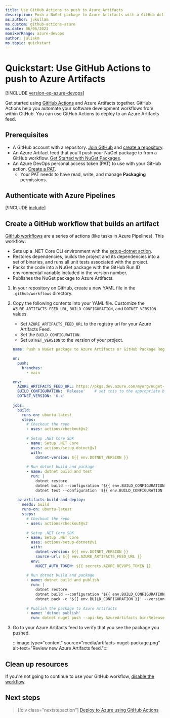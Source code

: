 ```yaml
---
title: Use GitHub Actions to push to Azure Artifacts
description: Push a NuGet package to Azure Artifacts with a GitHub Actions workflow
ms.author: jukullam
ms.custom: github-actions-azure
ms.date: 06/06/2023
monikerRange: azure-devops
author: juliakm
ms.topic: quickstart
---
```


# Quickstart: Use GitHub Actions to push to Azure Artifacts

[!INCLUDE [version-eq-azure-devops](../../includes/version-eq-azure-devops.md)]

Get started using [GitHub Actions](https://docs.github.com/en/actions) and Azure Artifacts together. GitHub Actions help you automate your software development workflows from within GitHub. You can use GitHub Actions to deploy to an Azure Artifacts feed. 
## Prerequisites

- A GitHub account with a repository. [Join GitHub](https://github.com/join) and [create a repository](https://docs.github.com/en/github/getting-started-with-github/create-a-repo). 
- An Azure Artifact feed that you'll push your NuGet package to from a GitHub workflow. [Get Started with NuGet Packages](../get-started-nuget.md).
- An Azure DevOps personal access token (PAT) to use with your GitHub action. [Create a PAT](../../organizations/accounts/use-personal-access-tokens-to-authenticate.md).
    - Your PAT needs to have read, write, and manage **Packaging** permissions.

## Authenticate with Azure Pipelines

[!INCLUDE [include](~/../docs/reusable-content/github-actions/authenticate-with-pat.md)]

## Create a GitHub workflow that builds an artifact


[GitHub workflows](/azure/developer/github/github-actions) are a series of actions (like tasks in Azure Pipelines). This workflow:

* Sets up a .NET Core CLI environment with the [setup-dotnet action](https://github.com/actions/setup-dotnet).
* Restores dependencies, builds the project and its dependencies into a set of binaries, and runs all unit tests associated with the project. 
* Packs the code into a NuGet package with the GitHub Run ID environmental variable included in the version number.
* Publishes the NuGet package to Azure Artifacts. 

1. In your repository on GitHub, create a new YAML file in the `.github/workflows` directory.

2. Copy the following contents into your YAML file. Customize the `AZURE_ARTIFACTS_FEED_URL`, `BUILD_CONFIGURATION`, and  `DOTNET_VERSION` values. 
    * Set `AZURE_ARTIFACTS_FEED_URL` to the registry url for your Azure Artifacts Feed.
    * Set the `BUILD_CONFIGURATION`. 
    * Set `DOTNET_VERSION` to the version of your project. 

    
    ```yaml
    name: Push a NuGet package to Azure Artifacts or GitHub Package Registry
    
    on:
      push:
        branches:
          - main
    
    env:
      AZURE_ARTIFACTS_FEED_URL: https://pkgs.dev.azure.com/myorg/nuget-artifact/_packaging/Fabrikam_Feed/nuget/v3/index.json    
      BUILD_CONFIGURATION: 'Release'    # set this to the appropriate build configuration
      DOTNET_VERSION: '6.x' 
     
    jobs:
      build:
        runs-on: ubuntu-latest
        steps:
          # Checkout the repo
          - uses: actions/checkout@v2
          
          # Setup .NET Core SDK
          - name: Setup .NET Core
            uses: actions/setup-dotnet@v1
            with:
              dotnet-version: ${{ env.DOTNET_VERSION }}
              
          # Run dotnet build and package
          - name: dotnet build and test
            run: |
              dotnet restore
              dotnet build --configuration '${{ env.BUILD_CONFIGURATION }}'
              dotnet test --configuration '${{ env.BUILD_CONFIGURATION }}'
          
      az-artifacts-build-and-deploy:
        needs: build
        runs-on: ubuntu-latest
        steps:
          # Checkout the repo
          - uses: actions/checkout@v2
          
          # Setup .NET Core SDK
          - name: Setup .NET Core
            uses: actions/setup-dotnet@v1
            with:
              dotnet-version: ${{ env.DOTNET_VERSION }}
              source-url: ${{ env.AZURE_ARTIFACTS_FEED_URL }}
            env:
              NUGET_AUTH_TOKEN: ${{ secrets.AZURE_DEVOPS_TOKEN }} 
          
          # Run dotnet build and package
          - name: dotnet build and publish
            run: |
              dotnet restore
              dotnet build --configuration '${{ env.BUILD_CONFIGURATION }}'
              dotnet pack -c '${{ env.BUILD_CONFIGURATION }}' --version-suffix $GITHUB_RUN_ID
              
          # Publish the package to Azure Artifacts
          - name: 'dotnet publish'
            run: dotnet nuget push --api-key AzureArtifacts bin/Release/*.nupkg 
    ```
3. Go to your Azure Artifacts feed to verify that you see the package you pushed.
    
    :::image type="content" source="media/artifacts-nuget-package.png" alt-text="Review new Azure Artifacts feed."::: 

## Clean up resources

If you're not going to continue to use your GitHub workflow, [disable the workflow](https://docs.github.com/actions/managing-workflow-runs/disabling-and-enabling-a-workflow).
## Next steps

> [!div class="nextstepaction"]
> [Deploy to Azure using GitHub Actions](/azure/developer/github/github-actions)
